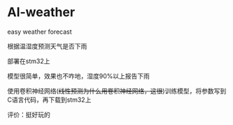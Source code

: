 # AI-weather
easy weather forecast 

根据温湿度预测天气是否下雨

部署在stm32上

模型很简单，效果也不咋地，湿度90%以上报告下雨

使用卷积神经网络(~~线性预测为什么用卷积神经网络，这很~~)训练模型，将参数写到C语言代码，再下载到stm32上

评价：挺好玩的

